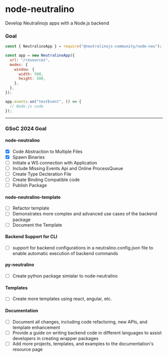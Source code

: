 # node-neutralino

Develop Neutralinojs apps with a Node.js backend

### Goal

```js
const { NeutralinoApp } = require("@neutralinojs-community/node-neu");

const app = new NeutralinoApp({
  url: "/resources",
  modes: {
    window: {
      width: 500,
      height: 500,
    },
  },
});

app.events.on("testEvent", () => {
  // Node.js code
});
```
---

### GSoC 2024 Goal

#### node-neutralino
- [X] Code Abstraction to Multiple Files
- [X] Spawn Binaries
- [ ] Initiate a WS connection with Application
- [ ] Include Missing Events Api and Online ProcessQueue
- [ ] Create Type Decleration File
- [ ] Create Binding Compatible code
- [ ] Publish Package

#### node-neutralino-template
- [ ] Refactor template
- [ ] Demonstrates more complex and advanced use cases of the backend package
- [ ] Document the Template

#### Backend Support for CLI
- [ ] support for backend configurations in a neutralino.config.json file to enable automatic execution of backend commands

#### py-neutralino
- [ ] Create python package simialar to node-neutralino

#### Templates
- [ ] Create more templates using react, angular, etc.

#### Documentation
- [ ]  Document all changes, including code refactoring, new APIs, and template enhancement
- [ ] Provide a guide on writing backend code in different languages to assist developers in creating wrapper packages
- [ ] Add more projects, templates, and examples to the documentation's resource page